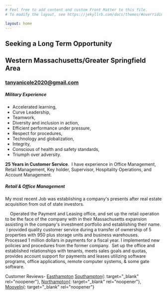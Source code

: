 ```yaml
---
# Feel free to add content and custom Front Matter to this file.
# To modify the layout, see https://jekyllrb.com/docs/themes/#overriding-theme-defaults

layout: home
---
```


## Seeking a Long Term Opportunity

## Western Massachusetts/Greater Springfield Area

### tanyanicole2020@gmail.com

##### Military Experience

* Accelerated learning,
* Curve Leadership,
* Teamwork,
* Diversity and inclusion in action,
* Efficient performance under pressure,
* Respect for procedures,
* Technology and globalization,
* Integrity,
* Conscious of health and safety standards,
* Triumph over adversity.

**25 Years in Customer Service**. &nbsp;I have experience in Office Management, Retail Management, Key holder, Supervisor, Hospitality Operations, and Account Management.&nbsp;

##### Retail & Office Management

My most recent Job was establishing a company's presents after real estate acquisition from out of state investors.

&nbsp; &nbsp; Operated the Payment and Leasing office, and set up the retail operation to be the face of the company with in their Massachusetts expansion assisting in the company's investment portfolio and establishing their name. &nbsp;I provided quality customer service during a transfer of ownership of 5 properties with 950 plus storage units and business warehouses. Processed 1 million dollars in payments for a fiscal year. I implemented new policies and procedures from the former company. &nbsp;Set up the office and established relationships with tenants, meets sales goals and quotas, provides account support for payments and leases utilizing software programs, office applications, remote computer systems, & some gate software. &nbsp;

Customer Reviews- [Easthampton](https://www.google.com/search?client=safari&amp;rls=en&amp;tbm=lcl&amp;ei=9LN0X539JdewytMP3J2GQA&amp;q=Moove+In+self+Storage+southampton+Ma+Google+Reviews&amp;oq=Moove+In+self+Storage+southampton+Ma+Google+Reviews&amp;gs_l=psy-ab.3...45960.48506.0.48741.15.15.0.0.0.0.103.1056.14j1.15.0....0...1c.1.64.psy-ab..1.10.728...33i10k1j0i333k1.0.Direuyvf_-0#lrd=0x89e6d8bcf7c9eee1:0x1ffb0cea4dafae35,1,,,&amp;rlfi=hd:;si:2304449834795380277,l,CjNNb292ZSBJbiBzZWxmIFN0b3JhZ2Ugc291dGhhbXB0b24gTWEgR29vZ2xlIFJldmlld3MiBTgBiAEBWlsKJG1vb3ZlIGluIHNlbGYgc3RvcmFnZSBnb29nbGUgcmV2aWV3cyIzbW9vdmUgaW4gc2VsZiBzdG9yYWdlIHNvdXRoYW1wdG9uIG1hIGdvb2dsZSByZXZpZXdz;mv:[[42.2933843,-72.6557797],[42.2495425,-72.7004233]])&nbsp;[Southampton](https://www.google.com/search?client=safari&amp;rls=en&amp;tbm=lcl&amp;ei=9LN0X539JdewytMP3J2GQA&amp;q=Moove+In+self+Storage+southampton+Ma+Google+Reviews&amp;oq=Moove+In+self+Storage+southampton+Ma+Google+Reviews&amp;gs_l=psy-ab.3...45960.48506.0.48741.15.15.0.0.0.0.103.1056.14j1.15.0....0...1c.1.64.psy-ab..1.10.728...33i10k1j0i333k1.0.Direuyvf_-0#lrd=0x89e6d8bb52e6d7a7:0x3baa1da9d45d0e24,1,,,&amp;rlfi=hd:;si:4299281409528106532,l,CjNNb292ZSBJbiBzZWxmIFN0b3JhZ2Ugc291dGhhbXB0b24gTWEgR29vZ2xlIFJldmlld3MiBTgBiAEBWlsKJG1vb3ZlIGluIHNlbGYgc3RvcmFnZSBnb29nbGUgcmV2aWV3cyIzbW9vdmUgaW4gc2VsZiBzdG9yYWdlIHNvdXRoYW1wdG9uIG1hIGdvb2dsZSByZXZpZXdzmgEkQ2hkRFNVaE5NRzluUzBWSlEwRm5TVVJSTlc4MlJWOTNSUkFC;mv:[[42.2933843,-72.6557797],[42.2495425,-72.7004233]]){: target="_blank" rel="noopener"},&nbsp;[Northampton](https://www.google.com/search?client=safari&amp;rls=en&amp;tbm=lcl&amp;ei=9LN0X539JdewytMP3J2GQA&amp;q=Moove+In+self+Storage+southampton+Ma+Google+Reviews&amp;oq=Moove+In+self+Storage+southampton+Ma+Google+Reviews&amp;gs_l=psy-ab.3...45960.48506.0.48741.15.15.0.0.0.0.103.1056.14j1.15.0....0...1c.1.64.psy-ab..1.10.728...33i10k1j0i333k1.0.Direuyvf_-0#lrd=0x89e6d9b45096e315:0x6bbdb4b88383688,1,,,&amp;rlfi=hd:;si:485222502326875784,l,CjNNb292ZSBJbiBzZWxmIFN0b3JhZ2Ugc291dGhhbXB0b24gTWEgR29vZ2xlIFJldmlld3MiBTgBiAEBWlsKJG1vb3ZlIGluIHNlbGYgc3RvcmFnZSBnb29nbGUgcmV2aWV3cyIzbW9vdmUgaW4gc2VsZiBzdG9yYWdlIHNvdXRoYW1wdG9uIG1hIGdvb2dsZSByZXZpZXdz;mv:[[42.2933843,-72.6557797],[42.2495425,-72.7004233]]){: target="_blank" rel="noopener"}, [MooveIn](https://www.moovein.com/storage/massachusetts/storage-units-easthampton/9-Coleman-Road-633){: target="_blank" rel="noopener"}&nbsp;

&nbsp;